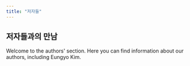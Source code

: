 ```yaml
---
title: "저자들"
---
```


## 저자들과의 만남

Welcome to the authors' section. Here you can find information about our authors, including Eungyo Kim.
